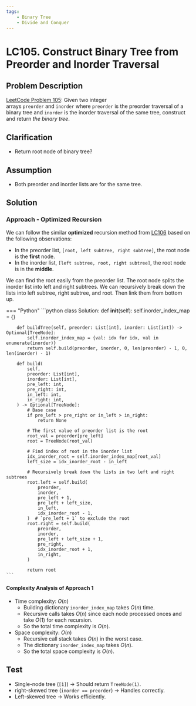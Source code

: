 ```yaml
---
tags:
    - Binary Tree
    - Divide and Conquer
---
```


# LC105. Construct Binary Tree from Preorder and Inorder Traversal

## Problem Description

[LeetCode Problem 105](https://leetcode.com/problems/construct-binary-tree-from-preorder-and-inorder-traversal/):
Given two integer arrays `preorder` and `inorder` where `preorder` is the preorder
traversal of a binary tree and `inorder` is the inorder traversal of the same tree,
construct and return _the binary tree_.

## Clarification

- Return root node of binary tree?

## Assumption

- Both preorder and inorder lists are for the same tree.

## Solution

### Approach - Optimized Recursion

We can follow the similar **optimized** recursion method from [LC106](./lc0106-construct-binary-tree-from-inorder-and-postorder-traversal.md)
based on the following observations:

- In the preorder list, `[root, left subtree, right subtree]`, the root node is the **first**
node.
- In the inorder list, `[left subtree, root, right subtree]`, the root node is in the **middle**.

We can find the root easily from the preorder list. The root node splits the
inorder list into left and right subtrees. We can recursively break down the lists into
left subtree, right subtree, and root. Then
link them from bottom up.

=== "Python"
    ```python
    class Solution:
        def __init__(self):
            self.inorder_index_map = {}

        def buildTree(self, preorder: List[int], inorder: List[int]) -> Optional[TreeNode]:
            self.inorder_index_map = {val: idx for idx, val in enumerate(inorder)}
            return self.build(preorder, inorder, 0, len(preorder) - 1, 0, len(inorder) - 1)

        def build(
            self,
            preorder: List[int],
            inorder: List[int],
            pre_left: int,
            pre_right: int,
            in_left: int,
            in_right: int,
        ) -> Optional[TreeNode]:
            # Base case
            if pre_left > pre_right or in_left > in_right:
                return None

            # The first value of preorder list is the root
            root_val = preorder[pre_left]
            root = TreeNode(root_val)

            # Find index of root in the inorder list
            idx_inorder_root = self.inorder_index_map[root_val]
            left_size = idx_inorder_root - in_left

            # Recursively break down the lists in two left and right subtrees
            root.left = self.build(
                preorder,
                inorder,
                pre_left + 1,
                pre_left + left_size,
                in_left,
                idx_inorder_root - 1,
            )  # `pre_left + 1` to exclude the root
            root.right = self.build(
                preorder,
                inorder,
                pre_left + left_size + 1,
                pre_right,
                idx_inorder_root + 1,
                in_right,
            )

            return root
    ```

#### Complexity Analysis of Approach 1

- Time complexity: $O(n)$
    - Building dictionary `inorder_index_map` takes $O(n)$ time.
    - Recursive calls takes $O(n)$ since each node processed onces and take $O(1)$ for
    each recursion.
    - So the total time complexity is $O(n)$.
- Space complexity: $O(n)$
    - Recursive call stack takes $O(n)$ in the worst case.
    - The dictionary `inorder_index_map` takes $O(n)$.
    - So the total space complexity is $O(n)$.

## Test

- Single-node tree (`[1]`) → Should return `TreeNode(1)`.
- right-skewed tree (`inorder == preorder`) → Handles correctly.
- Left-skewed tree → Works efficiently.
